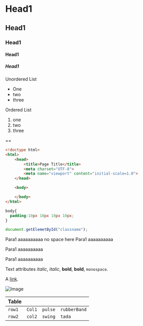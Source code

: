 # Head1
## Head1
### Head1
#### Head1
##### Head1

Unordered List
* One
* two
* three

Ordered List
1. one
2. two
3. three

==

```html
<!doctype html>
<html>
	<head>
		<title>Page Title</title>
		<meta charset="UTF-8">
		<meta name="viewport" content="initial-scale=1.0">
	</head>

	<body>

	</body>
</html>
```

```css
body{
  padding:10px 10px 10px 10px;
}
```

```javascript
document.getElemetById("classname");
```

Para1 aaaaaaaaaa no space here 
Para1 aaaaaaaaaa

Para1 aaaaaaaaaa

Para1 aaaaaaaaaa

Text attributes _italic_, *italic*, __bold__, **bold**, `monospace`.


A [link](http://example.com).

![Image](https://upload.wikimedia.org/wikipedia/commons/f/f0/Image_icon.png)



| Table | | | | 
|--------------------|--------------------|--------------------|--------------------|
| `row1` |`Col1` |`pulse` |`rubberBand` |
| `row2` |`col2` |`swing` |`tada` |
